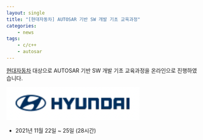 ```yaml
---
layout: single
title: "[현대자동차] AUTOSAR 기반 SW 개발 기초 교육과정"
categories: 
    - news
tags: 
    - c/c++
    - autosar
---
```


[현대자동차](https://www.hyundai.com/) 대상으로 AUTOSAR 기반 SW 개발 기초 교육과정을 온라인으로 진행하였습니다.

![hyundai logo](/assets/img/post/hyundai_logo.png)

- 2021년 11월 22일 ~ 25일 (28시간)




